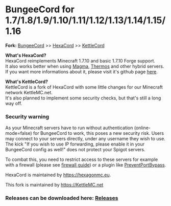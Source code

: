 
BungeeCord for 1.7/1.8/1.9/1.10/1.11/1.12/1.13/1.14/1.15/1.16
==========

**Fork:** [BungeeCord](https://github.com/SpigotMC/BungeeCord) >> [HexaCord](https://github.com/HexagonMC/BungeeCord) >> [KettleCord](https://github.com/UeberallGebannt/KettleCord/)

**What's HexaCord?**</br>
HexaCord reimplements Minecraft 1.7.10 and basic 1.7.10 Forge support.</br>
It also works better when using [Magma](https://magmafoundation.org/), [Thermos](https://github.com/CyberdyneCC/Thermos) and other hybrid servers.</br>
If you want more informations about it, please visit it's github page [here](https://github.com/HexagonMC/BungeeCord).

**What's KettleCord?**</br>
KettleCord is a fork of HexaCord with some little changes for our Minecraft network KettleMC.net.</br>
It's also planned to implement some security checks, but that's still a long way off.

### Security warning

As your Minecraft servers have to run without authentication (online-mode=false) for BungeeCord to work, this poses a new security risk. Users may connect to your servers directly, under any username they wish to use. The kick "If you wish to use IP forwarding, please enable it in your BungeeCord config as well!" does not protect your Spigot servers.

To combat this, you need to restrict access to these servers for example with a firewall (please see [firewall guide](https://www.spigotmc.org/wiki/firewall-guide/)) or a plugin like [PreventPortBypass](https://www.spigotmc.org/resources/preventportbypass-the-onlyproxyjoin-alternative.54934/).


HexaCord is maintained by https://hexagonmc.eu.

This fork is maintained by https://KettleMC.net

### Releases can be downloaded here: [Releases](https://github.com/UeberallGebannt/KettleCord/releases)
